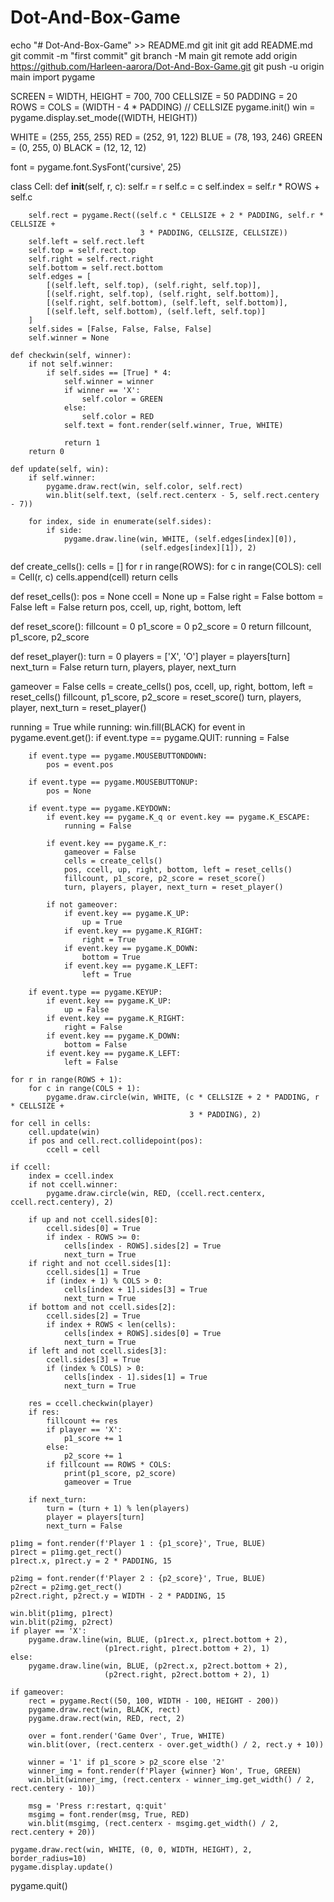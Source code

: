 # Dot-And-Box-Game
echo "# Dot-And-Box-Game" >> README.md
git init
git add README.md
git commit -m "first commit"
git branch -M main
git remote add origin https://github.com/Harleen-aarora/Dot-And-Box-Game.git
git push -u origin main
import pygame

SCREEN = WIDTH, HEIGHT = 700, 700
CELLSIZE = 50
PADDING = 20
ROWS = COLS = (WIDTH - 4 * PADDING) // CELLSIZE
pygame.init()
win = pygame.display.set_mode((WIDTH, HEIGHT))

WHITE = (255, 255, 255)
RED = (252, 91, 122)
BLUE = (78, 193, 246)
GREEN = (0, 255, 0)
BLACK = (12, 12, 12)

font = pygame.font.SysFont('cursive', 25)


class Cell:
    def __init__(self, r, c):
        self.r = r
        self.c = c
        self.index = self.r * ROWS + self.c

        self.rect = pygame.Rect((self.c * CELLSIZE + 2 * PADDING, self.r * CELLSIZE +
                                 3 * PADDING, CELLSIZE, CELLSIZE))
        self.left = self.rect.left
        self.top = self.rect.top
        self.right = self.rect.right
        self.bottom = self.rect.bottom
        self.edges = [
            [(self.left, self.top), (self.right, self.top)],
            [(self.right, self.top), (self.right, self.bottom)],
            [(self.right, self.bottom), (self.left, self.bottom)],
            [(self.left, self.bottom), (self.left, self.top)]
        ]
        self.sides = [False, False, False, False]
        self.winner = None

    def checkwin(self, winner):
        if not self.winner:
            if self.sides == [True] * 4:
                self.winner = winner
                if winner == 'X':
                    self.color = GREEN
                else:
                    self.color = RED
                self.text = font.render(self.winner, True, WHITE)

                return 1
        return 0

    def update(self, win):
        if self.winner:
            pygame.draw.rect(win, self.color, self.rect)
            win.blit(self.text, (self.rect.centerx - 5, self.rect.centery - 7))

        for index, side in enumerate(self.sides):
            if side:
                pygame.draw.line(win, WHITE, (self.edges[index][0]),
                                 (self.edges[index][1]), 2)


def create_cells():
    cells = []
    for r in range(ROWS):
        for c in range(COLS):
            cell = Cell(r, c)
            cells.append(cell)
    return cells


def reset_cells():
    pos = None
    ccell = None
    up = False
    right = False
    bottom = False
    left = False
    return pos, ccell, up, right, bottom, left


def reset_score():
    fillcount = 0
    p1_score = 0
    p2_score = 0
    return fillcount, p1_score, p2_score


def reset_player():
    turn = 0
    players = ['X', 'O']
    player = players[turn]
    next_turn = False
    return turn, players, player, next_turn


gameover = False
cells = create_cells()
pos, ccell, up, right, bottom, left = reset_cells()
fillcount, p1_score, p2_score = reset_score()
turn, players, player, next_turn = reset_player()

running = True
while running:
    win.fill(BLACK)
    for event in pygame.event.get():
        if event.type == pygame.QUIT:
            running = False

        if event.type == pygame.MOUSEBUTTONDOWN:
            pos = event.pos

        if event.type == pygame.MOUSEBUTTONUP:
            pos = None

        if event.type == pygame.KEYDOWN:
            if event.key == pygame.K_q or event.key == pygame.K_ESCAPE:
                running = False

            if event.key == pygame.K_r:
                gameover = False
                cells = create_cells()
                pos, ccell, up, right, bottom, left = reset_cells()
                fillcount, p1_score, p2_score = reset_score()
                turn, players, player, next_turn = reset_player()

            if not gameover:
                if event.key == pygame.K_UP:
                    up = True
                if event.key == pygame.K_RIGHT:
                    right = True
                if event.key == pygame.K_DOWN:
                    bottom = True
                if event.key == pygame.K_LEFT:
                    left = True

        if event.type == pygame.KEYUP:
            if event.key == pygame.K_UP:
                up = False
            if event.key == pygame.K_RIGHT:
                right = False
            if event.key == pygame.K_DOWN:
                bottom = False
            if event.key == pygame.K_LEFT:
                left = False

    for r in range(ROWS + 1):
        for c in range(COLS + 1):
            pygame.draw.circle(win, WHITE, (c * CELLSIZE + 2 * PADDING, r * CELLSIZE +
                                            3 * PADDING), 2)
    for cell in cells:
        cell.update(win)
        if pos and cell.rect.collidepoint(pos):
            ccell = cell

    if ccell:
        index = ccell.index
        if not ccell.winner:
            pygame.draw.circle(win, RED, (ccell.rect.centerx, ccell.rect.centery), 2)

        if up and not ccell.sides[0]:
            ccell.sides[0] = True
            if index - ROWS >= 0:
                cells[index - ROWS].sides[2] = True
                next_turn = True
        if right and not ccell.sides[1]:
            ccell.sides[1] = True
            if (index + 1) % COLS > 0:
                cells[index + 1].sides[3] = True
                next_turn = True
        if bottom and not ccell.sides[2]:
            ccell.sides[2] = True
            if index + ROWS < len(cells):
                cells[index + ROWS].sides[0] = True
                next_turn = True
        if left and not ccell.sides[3]:
            ccell.sides[3] = True
            if (index % COLS) > 0:
                cells[index - 1].sides[1] = True
                next_turn = True

        res = ccell.checkwin(player)
        if res:
            fillcount += res
            if player == 'X':
                p1_score += 1
            else:
                p2_score += 1
            if fillcount == ROWS * COLS:
                print(p1_score, p2_score)
                gameover = True

        if next_turn:
            turn = (turn + 1) % len(players)
            player = players[turn]
            next_turn = False

    p1img = font.render(f'Player 1 : {p1_score}', True, BLUE)
    p1rect = p1img.get_rect()
    p1rect.x, p1rect.y = 2 * PADDING, 15

    p2img = font.render(f'Player 2 : {p2_score}', True, BLUE)
    p2rect = p2img.get_rect()
    p2rect.right, p2rect.y = WIDTH - 2 * PADDING, 15

    win.blit(p1img, p1rect)
    win.blit(p2img, p2rect)
    if player == 'X':
        pygame.draw.line(win, BLUE, (p1rect.x, p1rect.bottom + 2),
                         (p1rect.right, p1rect.bottom + 2), 1)
    else:
        pygame.draw.line(win, BLUE, (p2rect.x, p2rect.bottom + 2),
                         (p2rect.right, p2rect.bottom + 2), 1)

    if gameover:
        rect = pygame.Rect((50, 100, WIDTH - 100, HEIGHT - 200))
        pygame.draw.rect(win, BLACK, rect)
        pygame.draw.rect(win, RED, rect, 2)

        over = font.render('Game Over', True, WHITE)
        win.blit(over, (rect.centerx - over.get_width() / 2, rect.y + 10))

        winner = '1' if p1_score > p2_score else '2'
        winner_img = font.render(f'Player {winner} Won', True, GREEN)
        win.blit(winner_img, (rect.centerx - winner_img.get_width() / 2, rect.centery - 10))

        msg = 'Press r:restart, q:quit'
        msgimg = font.render(msg, True, RED)
        win.blit(msgimg, (rect.centerx - msgimg.get_width() / 2, rect.centery + 20))

    pygame.draw.rect(win, WHITE, (0, 0, WIDTH, HEIGHT), 2, border_radius=10)
    pygame.display.update()

pygame.quit()
